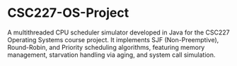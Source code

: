 # CSC227-OS-Project
A multithreaded CPU scheduler simulator developed in Java for the CSC227 Operating Systems course project. It implements SJF (Non-Preemptive), Round-Robin, and Priority scheduling algorithms, featuring memory management, starvation handling via aging, and system call simulation.
